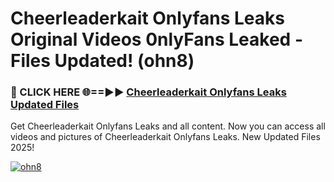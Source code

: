 # Cheerleaderkait Onlyfans Leaks Original Videos 0nlyFans Leaked - Files Updated! (ohn8)

<h3>🔴 CLICK HERE 🌐==►► <a href="https://tinyurl.com/2jnfzry5" rel="nofollow">Cheerleaderkait Onlyfans Leaks Updated Files</a></h3>

Get Cheerleaderkait Onlyfans Leaks and all content. Now you can access all videos and pictures of Cheerleaderkait Onlyfans Leaks. New Updated Files 2025!

[![ohn8](https://i.imgur.com/GyGTBgg.gif)](https://tinyurl.com/2jnfzry5)
